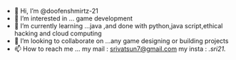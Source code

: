 - 👋 Hi, I’m @doofenshmirtz-21
- 👀 I’m interested in ... game development
- 🌱 I’m currently learning ...java ,and done with python,java script,ethical hacking and cloud computing
- 💞️ I’m looking to collaborate on ...any game designing or building projects 
- 📫 How to reach me ... my mail : srivatsun7@gmail.com
                         my insta : _.sri21._

<!---
doofenshmirtz-21/doofenshmirtz-21 is a ✨ special ✨ repository because its `README.md` (this file) appears on your GitHub profile.
You can click the Preview link to take a look at your changes.
--->
